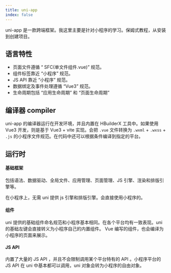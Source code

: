 ```yaml
---
title: uni-app
index: false
---
```


uni-app 是一款跨端框架。我这里主要是针对小程序的学习。保姆式教程，从安装到创建项目。

## 语言特性

- 页面文件遵循 “ SFC(单文件组件.vue)” 规范。
- 组件标签靠近 “小程序” 规范。
- JS API 靠近 “小程序” 规范。
- 数据绑定及事件处理遵循 “Vue3” 规范。
- 生命周期包括 “应用生命周期” 和 “页面生命周期”

## 编译器 compiler

uni-app 的编译器运行在开发环境，并且内置在 HBuilderX 工具中。如果使用 Vue3 开发，则是基于 Vue3 + vite 实现。会把 `.vue` 文件转换为 `.wxml` + `.wxss` + `.js` 的小程序文件规范。在代码中还可以根据条件编译到指定的平台。

## 运行时

#### 基础框架

包括语法、数据驱动、全局文件、应用管理、页面管理、JS 引擎、渲染和排版引擎等。

在小程序上，无需 uni 提供 js 引擎和排版引擎。会直接使用小程序的。

#### 组件

uni 提供的基础组件命名规范和小程序基本相同。在各个平台均有一致表现。uni 的基础左键会直接转义为小程序自己的内置组件。 Vue 编写的组件，也会编译为小程序的页面来展示。

#### JS API

内置了大量的 JS API ，并且不会限制调用某个平台特有的 API 。小程序平台的 JS API 在 uni 中基本都可以调用，uni 对象会转为小程序的自由对象。
